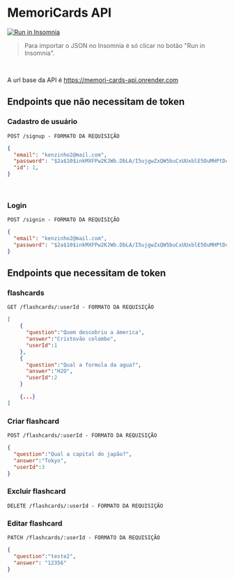 # MemoriCards API

<a href= "https://insomnia.rest/run/?label=memori-cards-api&uri=https%3A%2F%2Fmemori-cards-api.onrender.com" target="_blank"><img src="https://insomnia.rest/images/run.svg" alt="Run in Insomnia"></a>

<blockquote> Para importar o JSON no Insomnia é só clicar no botão "Run in Insomnia".
</blockquote>
<br>

A url base da API é https://memori-cards-api.onrender.com

## Endpoints que não necessitam de token

### Cadastro de usuário

`POST /signup - FORMATO DA REQUISIÇÃO`

```json
{
  "email": "kenzinho2@mail.com",
  "password": "$2a$10$inkMXFPw2KJWb.DbLA/I5ujgwZxQW5buCxUUxblE5OuMHPtDcSnnm",
  "id": 1,
}
```

<br>

### Login

`POST /signin - FORMATO DA REQUISIÇÃO`

```json
{
  "email": "kenzinho2@mail.com",
  "password": "$2a$10$inkMXFPw2KJWb.DbLA/I5ujgwZxQW5buCxUUxblE5OuMHPtDcSnnm",
}
```

## Endpoints que necessitam de token

### flashcards

`GET /flashcards/:userId - FORMATO DA REQUISIÇÃO`

```json
[
	{
	  "question":"Quem descobriu a ámerica",
	  "answer":"Cristovão colombo",
	  "userId":1
	},
	{
	  "question":"Qual a formula da agua?",
	  "answer":"H2O",
	  "userId":2
	}

    {...}
]
```

### Criar flashcard

`POST /flashcards/:userId - FORMATO DA REQUISIÇÃO`

```json
{
  "question":"Qual a capital do japão?",
  "answer":"Tokyo",
  "userId":3
}
```

### Excluir flashcard

`DELETE /flashcards/:userId - FORMATO DA REQUISIÇÃO`


### Editar flashcard

`PATCH /flashcards/:userId - FORMATO DA REQUISIÇÃO`

```json
{
  "question":"teste2",
  "answer": "12356"
}
```



